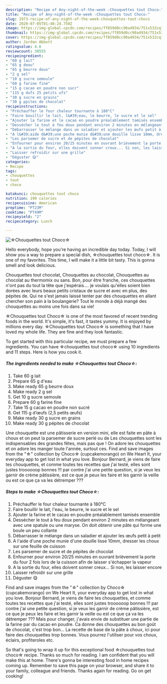 ```yaml
---
description: "Recipe of Any-night-of-the-week ☆Chouquettes tout Choco☆"
title: "Recipe of Any-night-of-the-week ☆Chouquettes tout Choco☆"
slug: 1973-recipe-of-any-night-of-the-week-chouquettes-tout-choco
date: 2020-07-05T01:48:24.750Z
image: https://img-global.cpcdn.com/recipes/ff859d0cc90a4934/751x532cq70/☆chouquettes-tout-choco☆-photo-principale-de-la-recette.jpg
thumbnail: https://img-global.cpcdn.com/recipes/ff859d0cc90a4934/751x532cq70/☆chouquettes-tout-choco☆-photo-principale-de-la-recette.jpg
cover: https://img-global.cpcdn.com/recipes/ff859d0cc90a4934/751x532cq70/☆chouquettes-tout-choco☆-photo-principale-de-la-recette.jpg
author: Jordan Abbott
ratingvalue: 4.6
reviewcount: 38555
recipeingredient:
- "60 g lait"
- "65 g deau"
- "65 g beurre doux"
- "2 g sel"
- "10 g sucre semoule"
- "60 g farine fine"
- "15 g cacao en poudre non sucr"
- "115 g dufs 25 petits ufs"
- "30 g sucre en grains"
- "30 g ppites de chocolat"
recipeinstructions:
- "Préchauffer le four chaleur tournante à 180°C"
- "Faire bouillir le lait, l&#39;eau, le beurre, le sucre et le sel"
- "Ajouter la farine et le cacao en poudre préalablement tamisés ensemble"
- "Dessécher le tout à feu doux pendant environ 2 minutes en mélangeant avec une spatule ou une maryse. On doit obtenir une pâte qui forme une boule un peu collante"
- "Débarrasser le mélange dans un saladier et ajouter les œufs petit à petit"
- "A l&#39;aide d&#39;une poche munie d&#39;une douille lisse 10mm, dresser les choux sur une feuille de cuisson"
- "Les parsemer de sucre et de pépites de chocolat"
- "Enfourner pour environ 20/25 minutes en ouvrant brièvement la porte du four 2 fois lors de la cuisson afin de laisser s&#39;échapper la vapeur"
- "A la sortie du four, elles doivent sonner creux... Si non, les laisser encore"
- "Laisser refroidir sur une grille"
- "Déguster 😋"
categories:
- Recipe
tags:
- chouquettes
- tout
- choco

katakunci: chouquettes tout choco 
nutrition: 199 calories
recipecuisine: American
preptime: "PT23M"
cooktime: "PT49M"
recipeyield: "2"
recipecategory: Lunch

---
```



![☆Chouquettes tout Choco☆](https://img-global.cpcdn.com/recipes/ff859d0cc90a4934/751x532cq70/☆chouquettes-tout-choco☆-photo-principale-de-la-recette.jpg)

Hello everybody, hope you're having an incredible day today. Today, I will show you a way to prepare a special dish, ☆chouquettes tout choco☆. It is one of my favorites. This time, I will make it a little bit tasty. This is gonna smell and look delicious.

Chouquettes tout chocolat, Chouquettes au chocolat, Chouquettes au chocolat au thermomix ou sans. Bon, pour être franche, ces chouquettes n&#39;ont pas du tout la tête que j&#39;espérais…. je voulais qu&#39;elles soient bien dorées avec leurs beaux petits cristaux de sucre et avec en plus, des pépites de. Qui ne s&#39;est jamais laissé tenter par des chouquettes en allant chercher son pain à la boulangerie? Tout le monde à déjà mangé des chouquettes au moins une fois dans sa vie!

☆Chouquettes tout Choco☆ is one of the most favored of recent trending foods in the world. It's simple, it's fast, it tastes yummy. It is enjoyed by millions every day. ☆Chouquettes tout Choco☆ is something that I have loved my whole life. They are fine and they look fantastic.


To get started with this particular recipe, we must prepare a few ingredients. You can have ☆chouquettes tout choco☆ using 10 ingredients and 11 steps. Here is how you cook it.

<!--inarticleads1-->

##### The ingredients needed to make ☆Chouquettes tout Choco☆:

1. Take 60 g lait
1. Prepare 65 g d&#39;eau
1. Make ready 65 g beurre doux
1. Make ready 2 g sel
1. Get 10 g sucre semoule
1. Prepare 60 g farine fine
1. Take 15 g cacao en poudre non sucré
1. Get 115 g d’œufs (2,5 petits œufs)
1. Make ready 30 g sucre en grains
1. Make ready 30 g pépites de chocolat


Une chouquette est une pâtisserie en version mini, elle est faite en pâte à choux et on peut la parsemer de sucre perlé ou de Les chouquettes sont les indispensables des grandes fêtes, mais pas que ! On adore les chouquettes et on adore les manger toute l&#39;année, surtout ces. Find and save images from the &#34;☆&#34; collection by Choco☆ (cupcakemorango) on We Heart It, your everyday app to get lost in what you love. Bonjour Bernard, je viens de faire tes chouquettes, et comme toutes tes recettes que j&#39;ai testé, elles sont justes troooooop bonnes !!! par contre j&#39;ai une petite question, si je veux les garnir de crème pâtissière, est ce que je peux les faire et les garnir la veille ou est ce que ça va les détremper ??? 

<!--inarticleads2-->

##### Steps to make ☆Chouquettes tout Choco☆:

1. Préchauffer le four chaleur tournante à 180°C
1. Faire bouillir le lait, l&#39;eau, le beurre, le sucre et le sel
1. Ajouter la farine et le cacao en poudre préalablement tamisés ensemble
1. Dessécher le tout à feu doux pendant environ 2 minutes en mélangeant avec une spatule ou une maryse. On doit obtenir une pâte qui forme une boule un peu collante
1. Débarrasser le mélange dans un saladier et ajouter les œufs petit à petit
1. A l&#39;aide d&#39;une poche munie d&#39;une douille lisse 10mm, dresser les choux sur une feuille de cuisson
1. Les parsemer de sucre et de pépites de chocolat
1. Enfourner pour environ 20/25 minutes en ouvrant brièvement la porte du four 2 fois lors de la cuisson afin de laisser s&#39;échapper la vapeur
1. A la sortie du four, elles doivent sonner creux... Si non, les laisser encore
1. Laisser refroidir sur une grille
1. Déguster 😋


Find and save images from the &#34;☆&#34; collection by Choco☆ (cupcakemorango) on We Heart It, your everyday app to get lost in what you love. Bonjour Bernard, je viens de faire tes chouquettes, et comme toutes tes recettes que j&#39;ai testé, elles sont justes troooooop bonnes !!! par contre j&#39;ai une petite question, si je veux les garnir de crème pâtissière, est ce que je peux les faire et les garnir la veille ou est ce que ça va les détremper ??? Mais pour changer, j&#39;avais envie de substituer une partie de la farine par du cacao en poudre. Ca donne des chouquettes au bon goût de chocolat, c&#39;est trop bon… La recette de base de la pâte à choux, ici pour faire des chouquettes trop bonnes. Vous pourrez l&#39;utiliser pour vos choux, éclairs, profiteroles etc. 

So that's going to wrap it up for this exceptional food ☆chouquettes tout choco☆ recipe. Thanks so much for reading. I am confident that you will make this at home. There's gonna be interesting food in home recipes coming up. Remember to save this page on your browser, and share it to your family, colleague and friends. Thanks again for reading. Go on get cooking!
